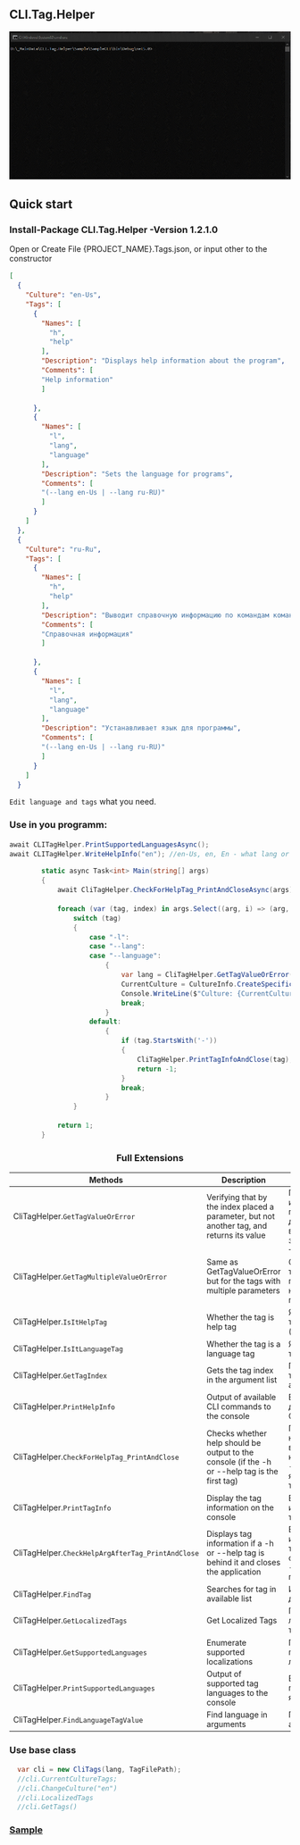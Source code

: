 ## CLI.Tag.Helper

![Demo](https://github.com/Platonenkov/CLI.Tag.Helper/blob/master/Resources/cli_help.gif)

## Quick start

### Install-Package CLI.Tag.Helper -Version 1.2.1.0

Open or Create File {PROJECT_NAME}.Tags.json, or input other to the constructor

```json
[
  {
    "Culture": "en-Us",
    "Tags": [
      {
        "Names": [
          "h",
          "help"
        ],
        "Description": "Displays help information about the program",
        "Comments": [
        "Help information"
        ]

      },
      {
        "Names": [
          "l",
          "lang",
          "language"
        ],
        "Description": "Sets the language for programs",
        "Comments": [
        "(--lang en-Us | --lang ru-RU)"
        ]
      }
    ]
  },
  {
    "Culture": "ru-Ru",
    "Tags": [
      {
        "Names": [
          "h",
          "help"
        ],
        "Description": "Выводит справочную информацию по командам командной строки",
        "Comments": [
        "Справочная информация"
        ]

      },
      {
        "Names": [
          "l",
          "lang",
          "language"
        ],
        "Description": "Устанавливает язык для программы",
        "Comments": [
        "(--lang en-Us | --lang ru-RU)"
        ]
      }
    ]
  }

```

`Edit language and tags` what you need.

### Use in you programm:

```C#
await CLITagHelper.PrintSupportedLanguagesAsync();
await CLITagHelper.WriteHelpInfo("en"); //en-Us, en, En - what lang or culture Name you need
```
```C#
        static async Task<int> Main(string[] args)
        {
            await CliTagHelper.CheckForHelpTag_PrintAndCloseAsync(args);

            foreach (var (tag, index) in args.Select((arg, i) => (arg, i)).Where(a => a.arg.StartsWith("-")))
                switch (tag)
                {
                    case "-l":
                    case "--lang":
                    case "--language":
                        {
                            var lang = CliTagHelper.GetTagValueOrError(args, tag, index);
                            CurrentCulture = CultureInfo.CreateSpecificCulture(lang);
                            Console.WriteLine($"Culture: {CurrentCulture?.Name}");
                            break;
                        }
                    default:
                        {
                            if (tag.StartsWith('-'))
                            {
                                CliTagHelper.PrintTagInfoAndClose(tag);
                                return -1;
                            }
                            break;
                        }
                }

            return 1;
        }

```
   
<div align="center" >
  <div>
  
  ### Full Extensions
  </div>
</div>
  
|Methods|Description|Описание|
|--|-|-|
|CliTagHelper.`GetTagValueOrError`|Verifying that by the index placed a parameter, but not another tag, and returns its value|Проверка что по индексу лежит параметр, но не другой тег, и возвращает его значение |
|CliTagHelper.`GetTagMultipleValueOrError`|Same as GetTagValueOrError but for the tags with multiple parameters|Тоже самое что и GetTagValueOrError только тегов с поддержкой нескольких параметров|
|CliTagHelper.`IsItHelpTag`|Whether the tag is help tag|Является ли тег тегом справки (help, h)|
|CliTagHelper.`IsItLanguageTag`|Whether the tag is a language tag|Является ли тег тегом языка|
|CliTagHelper.`GetTagIndex`|Gets the tag index in the argument list|Получает индекс тега в списке аргументов|
|CliTagHelper.`PrintHelpInfo`|Output of available CLI commands to the console|Вывод на консоль доступных команд CLI|
|CliTagHelper.`CheckForHelpTag_PrintAndClose`|Checks whether help should be output to the console (if the -h or --help tag is the first tag)|Проверяет необходимость вывода help в консоль (если тег -h или --help является первым тегом)|
|CliTagHelper.`PrintTagInfo`|Display the tag information on the console|Вывод на консоль информации по тегу|
|CliTagHelper.`CheckHelpArgAfterTag_PrintAndClose`|Displays tag information if a -h or --help tag is behind it and closes the application|Выводит информацию по тегу если за ним стоит тег -h или --help и закрывает приложение|
|CliTagHelper.`FindTag`|Searches for tag in available list|Ищет тег в доступных|
|CliTagHelper.`GetLocalizedTags`|Get Localized Tags|Получить локализованные теги|
|CliTagHelper.`GetSupportedLanguages`|Enumerate supported localizations|Перечисление поддерживаемых локализаций|
|CliTagHelper.`PrintSupportedLanguages`|Output of supported tag languages to the console|Вывод на консоль поддерживаемых языков тегов|
|CliTagHelper.`FindLanguageTagValue`|Find language in arguments|Поиск языка в аргументах|

### Use base class
```C#
  var cli = new CliTags(lang, TagFilePath);
  //cli.CurrentCultureTags;
  //cli.ChangeCulture("en")
  //cli.LocalizedTags
  //cli.GetTags()
```
### [Sample](https://gist.github.com/Platonenkov/a82bb929a7bf0381f24c86c852dab8aa)
